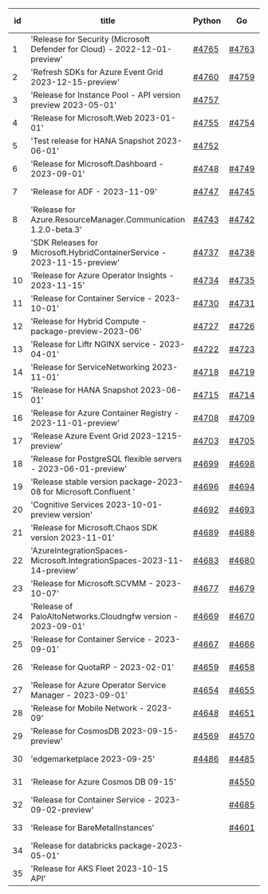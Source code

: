 | id | title | Python | Go | Java | Js | created date | target date | status |
| ------ | ------ | ------ | ------ | ------ | ------ | ------ | ------ | :-----: |
| 1 | 'Release for Security (Microsoft Defender for Cloud) - 2022-12-01-preview'  | [#4765](https://github.com/Azure/sdk-release-request/issues/4765)  | [#4763](https://github.com/Azure/sdk-release-request/issues/4763)  | [#4764](https://github.com/Azure/sdk-release-request/issues/4764)  | [#4762](https://github.com/Azure/sdk-release-request/issues/4762)  | 11-13 | 12-22 |  |
| 2 | 'Refresh SDKs for Azure Event Grid 2023-12-15-preview'  | [#4760](https://github.com/Azure/sdk-release-request/issues/4760)  | [#4759](https://github.com/Azure/sdk-release-request/issues/4759)  | [#4761](https://github.com/Azure/sdk-release-request/issues/4761)  | [#4758](https://github.com/Azure/sdk-release-request/issues/4758)  | 11-10 | 12-22 |  |
| 3 | 'Release for Instance Pool - API version preview 2023-05-01'  | [#4757](https://github.com/Azure/sdk-release-request/issues/4757)  |  |  |  | 11-10 | 12-22 |  |
| 4 | 'Release for Microsoft.Web 2023-01-01'  | [#4755](https://github.com/Azure/sdk-release-request/issues/4755)  | [#4754](https://github.com/Azure/sdk-release-request/issues/4754)  | [#4753](https://github.com/Azure/sdk-release-request/issues/4753)  | [#4756](https://github.com/Azure/sdk-release-request/issues/4756)  | 11-10 | 12-22 |  |
| 5 | 'Test release for HANA Snapshot 2023-06-01'  | [#4752](https://github.com/Azure/sdk-release-request/issues/4752)  |  |  |  | 11-10 | 12-22 | Hold on by Python/ |
| 6 | 'Release for Microsoft.Dashboard - 2023-09-01'  | [#4748](https://github.com/Azure/sdk-release-request/issues/4748)  | [#4749](https://github.com/Azure/sdk-release-request/issues/4749)  | [#4751](https://github.com/Azure/sdk-release-request/issues/4751)  | [#4750](https://github.com/Azure/sdk-release-request/issues/4750)  | 11-09 | 11-24 |  |
| 7 | 'Release for ADF - 2023-11-09'  | [#4747](https://github.com/Azure/sdk-release-request/issues/4747)  | [#4745](https://github.com/Azure/sdk-release-request/issues/4745)  | [#4746](https://github.com/Azure/sdk-release-request/issues/4746)  | [#4744](https://github.com/Azure/sdk-release-request/issues/4744)  | 11-09 | 11-24 |  |
| 8 | 'Release for Azure.ResourceManager.Communication 1.2.0-beta.3'  | [#4743](https://github.com/Azure/sdk-release-request/issues/4743)  | [#4742](https://github.com/Azure/sdk-release-request/issues/4742)  | [#4740](https://github.com/Azure/sdk-release-request/issues/4740)  | [#4741](https://github.com/Azure/sdk-release-request/issues/4741)  | 11-09 | 11-24 | Hold on by JS/ |
| 9 | 'SDK Releases for Microsoft.HybridContainerService - 2023-11-15-preview'  | [#4737](https://github.com/Azure/sdk-release-request/issues/4737)  | [#4738](https://github.com/Azure/sdk-release-request/issues/4738)  | [#4736](https://github.com/Azure/sdk-release-request/issues/4736)  | [#4739](https://github.com/Azure/sdk-release-request/issues/4739)  | 11-08 | 11-24 | Hold on by JS/ |
| 10 | 'Release for Azure Operator Insights - 2023-11-15'  | [#4734](https://github.com/Azure/sdk-release-request/issues/4734)  | [#4735](https://github.com/Azure/sdk-release-request/issues/4735)  | [#4732](https://github.com/Azure/sdk-release-request/issues/4732)  | [#4733](https://github.com/Azure/sdk-release-request/issues/4733)  | 11-08 | 11-24 | Hold on by JS/ |
| 11 | 'Release for Container Service - 2023-10-01'  | [#4730](https://github.com/Azure/sdk-release-request/issues/4730)  | [#4731](https://github.com/Azure/sdk-release-request/issues/4731)  | [#4728](https://github.com/Azure/sdk-release-request/issues/4728)  | [#4729](https://github.com/Azure/sdk-release-request/issues/4729)  | 11-08 | 11-24 |  |
| 12 | 'Release for Hybrid Compute - package-preview-2023-06'  | [#4727](https://github.com/Azure/sdk-release-request/issues/4727)  | [#4726](https://github.com/Azure/sdk-release-request/issues/4726)  | [#4725](https://github.com/Azure/sdk-release-request/issues/4725)  | [#4724](https://github.com/Azure/sdk-release-request/issues/4724)  | 11-07 | 11-24 |  |
| 13 | 'Release for Liftr NGINX service - 2023-04-01'  | [#4722](https://github.com/Azure/sdk-release-request/issues/4722)  | [#4723](https://github.com/Azure/sdk-release-request/issues/4723)  | [#4721](https://github.com/Azure/sdk-release-request/issues/4721)  | [#4720](https://github.com/Azure/sdk-release-request/issues/4720)  | 11-06 | 11-24 |  |
| 14 | 'Release for ServiceNetworking 2023-11-01'  | [#4718](https://github.com/Azure/sdk-release-request/issues/4718)  | [#4719](https://github.com/Azure/sdk-release-request/issues/4719)  | [#4710](https://github.com/Azure/sdk-release-request/issues/4710)  | [#4711](https://github.com/Azure/sdk-release-request/issues/4711)  | 11-06 | 11-24 |  |
| 15 | 'Release for HANA Snapshot 2023-06-01'  | [#4715](https://github.com/Azure/sdk-release-request/issues/4715)  | [#4714](https://github.com/Azure/sdk-release-request/issues/4714)  | [#4713](https://github.com/Azure/sdk-release-request/issues/4713)  | [#4712](https://github.com/Azure/sdk-release-request/issues/4712)  | 11-06 | 11-24 | Hold on by Python/ |
| 16 | 'Release for Azure Container Registry - 2023-11-01-preview'  | [#4708](https://github.com/Azure/sdk-release-request/issues/4708)  | [#4709](https://github.com/Azure/sdk-release-request/issues/4709)  |  | [#4706](https://github.com/Azure/sdk-release-request/issues/4706)  | 11-03 | 11-24 |  |
| 17 | 'Release Azure Event Grid 2023-1215-preview'  | [#4703](https://github.com/Azure/sdk-release-request/issues/4703)  | [#4705](https://github.com/Azure/sdk-release-request/issues/4705)  | [#4704](https://github.com/Azure/sdk-release-request/issues/4704)  | [#4702](https://github.com/Azure/sdk-release-request/issues/4702)  | 10-31 | 11-24 | Hold on by Python/ |
| 18 | 'Release for PostgreSQL flexible servers - 2023-06-01-preview'  | [#4699](https://github.com/Azure/sdk-release-request/issues/4699)  | [#4698](https://github.com/Azure/sdk-release-request/issues/4698)  | [#4700](https://github.com/Azure/sdk-release-request/issues/4700)  | [#4701](https://github.com/Azure/sdk-release-request/issues/4701)  | 10-30 | 11-24 |  |
| 19 | 'Release stable version package-2023-08 for Microsoft.Confluent '  | [#4696](https://github.com/Azure/sdk-release-request/issues/4696)  | [#4694](https://github.com/Azure/sdk-release-request/issues/4694)  | [#4695](https://github.com/Azure/sdk-release-request/issues/4695)  | [#4697](https://github.com/Azure/sdk-release-request/issues/4697)  | 10-30 | 11-24 |  |
| 20 | 'Cognitive Services 2023-10-01-preview version'  | [#4692](https://github.com/Azure/sdk-release-request/issues/4692)  | [#4693](https://github.com/Azure/sdk-release-request/issues/4693)  |  | [#4691](https://github.com/Azure/sdk-release-request/issues/4691)  | 10-27 | 11-24 | Hold on by Python/ |
| 21 | 'Release for Microsoft.Chaos SDK version 2023-11-01'  | [#4689](https://github.com/Azure/sdk-release-request/issues/4689)  | [#4688](https://github.com/Azure/sdk-release-request/issues/4688)  | [#4686](https://github.com/Azure/sdk-release-request/issues/4686)  | [#4687](https://github.com/Azure/sdk-release-request/issues/4687)  | 10-26 | 11-24 |  |
| 22 | 'AzureIntegrationSpaces-Microsoft.IntegrationSpaces-2023-11-14-preview'  | [#4683](https://github.com/Azure/sdk-release-request/issues/4683)  | [#4680](https://github.com/Azure/sdk-release-request/issues/4680)  | [#4682](https://github.com/Azure/sdk-release-request/issues/4682)  | [#4681](https://github.com/Azure/sdk-release-request/issues/4681)  | 10-24 | 11-24 | Hold on by JS/Python/ |
| 23 | 'Release for Microsoft.SCVMM - 2023-10-07'  | [#4677](https://github.com/Azure/sdk-release-request/issues/4677)  | [#4679](https://github.com/Azure/sdk-release-request/issues/4679)  | [#4678](https://github.com/Azure/sdk-release-request/issues/4678)  | [#4676](https://github.com/Azure/sdk-release-request/issues/4676)  | 10-23 | 11-24 |  |
| 24 | 'Release of PaloAltoNetworks.Cloudngfw version - 2023-09-01'  | [#4669](https://github.com/Azure/sdk-release-request/issues/4669)  | [#4670](https://github.com/Azure/sdk-release-request/issues/4670)  | [#4671](https://github.com/Azure/sdk-release-request/issues/4671)  | [#4672](https://github.com/Azure/sdk-release-request/issues/4672)  | 10-23 | 11-24 |  |
| 25 | 'Release for Container Service - 2023-09-01'  | [#4667](https://github.com/Azure/sdk-release-request/issues/4667)  | [#4666](https://github.com/Azure/sdk-release-request/issues/4666)  |  | [#4668](https://github.com/Azure/sdk-release-request/issues/4668)  | 10-20 | 11-24 | Hold on by JS/ |
| 26 | 'Release for QuotaRP - 2023-02-01'  | [#4659](https://github.com/Azure/sdk-release-request/issues/4659)  | [#4658](https://github.com/Azure/sdk-release-request/issues/4658)  | [#4657](https://github.com/Azure/sdk-release-request/issues/4657)  | [#4660](https://github.com/Azure/sdk-release-request/issues/4660)  | 10-17 | 11-24 |  |
| 27 | 'Release for Azure Operator Service Manager - 2023-09-01'  | [#4654](https://github.com/Azure/sdk-release-request/issues/4654)  | [#4655](https://github.com/Azure/sdk-release-request/issues/4655)  | [#4653](https://github.com/Azure/sdk-release-request/issues/4653)  | [#4652](https://github.com/Azure/sdk-release-request/issues/4652)  | 10-13 | 11-24 | Hold on by JS/ |
| 28 | 'Release for Mobile Network - 2023-09'  | [#4648](https://github.com/Azure/sdk-release-request/issues/4648)  | [#4651](https://github.com/Azure/sdk-release-request/issues/4651)  | [#4649](https://github.com/Azure/sdk-release-request/issues/4649)  | [#4650](https://github.com/Azure/sdk-release-request/issues/4650)  | 10-13 | 11-24 |  |
| 29 | 'Release for CosmosDB 2023-09-15-preview'  | [#4569](https://github.com/Azure/sdk-release-request/issues/4569)  | [#4570](https://github.com/Azure/sdk-release-request/issues/4570)  |  | [#4572](https://github.com/Azure/sdk-release-request/issues/4572)  | 09-26 | 10-27 | Hold on by JS/ |
| 30 | 'edgemarketplace 2023-09-25'  | [#4486](https://github.com/Azure/sdk-release-request/issues/4486)  | [#4485](https://github.com/Azure/sdk-release-request/issues/4485)  | [#4483](https://github.com/Azure/sdk-release-request/issues/4483)  | [#4484](https://github.com/Azure/sdk-release-request/issues/4484)  | 08-31 | 09-22 | Hold on by JS/Java/Go/Python/ |
| 31 | 'Release for Azure Cosmos DB 09-15'  |  | [#4550](https://github.com/Azure/sdk-release-request/issues/4550)  | [#4553](https://github.com/Azure/sdk-release-request/issues/4553)  | [#4552](https://github.com/Azure/sdk-release-request/issues/4552)  | 09-22 | 10-27 | Hold on by JS/Java/ |
| 32 | 'Release for Container Service - 2023-09-02-preview'  |  | [#4685](https://github.com/Azure/sdk-release-request/issues/4685)  |  | [#4684](https://github.com/Azure/sdk-release-request/issues/4684)  | 10-26 | 11-24 |  |
| 33 | 'Release for BareMetalInstances'  |  | [#4601](https://github.com/Azure/sdk-release-request/issues/4601)  |  | [#4599](https://github.com/Azure/sdk-release-request/issues/4599)  | 10-02 | 10-27 | Hold on by Go/ |
| 34 | 'Release for databricks package-2023-05-01'  |  |  |  | [#4673](https://github.com/Azure/sdk-release-request/issues/4673)  | 10-23 | 11-24 |  |
| 35 | 'Release for AKS Fleet 2023-10-15 API'  |  |  |  | [#4662](https://github.com/Azure/sdk-release-request/issues/4662)  | 10-18 | 11-24 |  |

